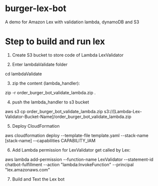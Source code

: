 # burger-lex-bot
A demo for Amazon Lex with validation lambda, dynamoDB and S3

# Step to build and run lex
1. Create S3 bucket to store code of Lambda LexValidator

2. Enter lambdaValidate folder

cd lambdaValidate

3. zip the content (lambda_handler):

zip -r order_burger_bot_validate_lambda.zip .

4. push the lambda_handler to s3 bucket

aws s3 cp order_burger_bot_validate_lambda.zip s3://[Lambda-Lex-Validator-Bucket-Name]/order_burger_bot_validate_lambda.zip

5. Deploy CloudFormation

aws cloudformation deploy --template-file template.yaml --stack-name [stack-name] --capabilities CAPABILITY_IAM

6. Add Lambda permission for LexValidator get called by Lex:

aws lambda add-permission --function-name LexValidator --statement-id chatbot-fulfillment --action "lambda:InvokeFunction" --principal "lex.amazonaws.com"

7. Build and Text the Lex bot